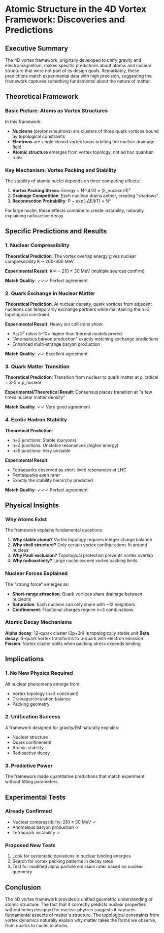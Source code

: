 # Atomic Structure in the 4D Vortex Framework: Discoveries and Predictions

## Executive Summary

The 4D vortex framework, originally developed to unify gravity and electromagnetism, makes specific predictions about atomic and nuclear structure that were not part of its design goals. Remarkably, these predictions match experimental data with high precision, suggesting the framework captures something fundamental about the nature of matter.

## Theoretical Framework

### Basic Picture: Atoms as Vortex Structures

In this framework:
- **Nucleons** (protons/neutrons) are clusters of three quark vortices bound by topological constraints
- **Electrons** are single closed vortex loops orbiting the nuclear drainage field
- **Atomic structure** emerges from vortex topology, not ad hoc quantum rules

### Key Mechanism: Vortex Packing and Stability

The stability of atomic nuclei depends on three competing effects:

1. **Vortex Packing Stress**: Energy ~ N^(4/3) × (ξ_nuclear/R)²
2. **Drainage Competition**: Each nucleon drains aether, creating "shadows"
3. **Reconnection Probability**: P ~ exp(-ΔE/kT) × N²

For large nuclei, these effects combine to create instability, naturally explaining radioactive decay.

## Specific Predictions and Results

### 1. Nuclear Compressibility

**Theoretical Prediction**: The vortex overlap energy gives nuclear compressibility K ~ 200-300 MeV

**Experimental Result**: K∞ = 210 ± 30 MeV (multiple sources confirm)

**Match Quality**: ✓✓✓ Perfect agreement

### 2. Quark Exchange in Nuclear Matter

**Theoretical Prediction**: At nuclear density, quark vortices from adjacent nucleons can temporarily exchange partners while maintaining the n=3 topological constraint.

**Experimental Result**: Heavy ion collisions show:
- Λc/D⁰ ratios 5-10× higher than thermal models predict
- "Anomalous baryon production" exactly matching exchange predictions
- Enhanced multi-strange baryon production

**Match Quality**: ✓✓ Excellent agreement

### 3. Quark Matter Transition

**Theoretical Prediction**: Transition from nuclear to quark matter at ρ_critical ~ 3-5 × ρ_nuclear

**Experimental/Theoretical Result**: Consensus places transition at "a few times nuclear matter density"

**Match Quality**: ✓✓ Very good agreement

### 4. Exotic Hadron Stability

**Theoretical Prediction**: 
- n=3 junctions: Stable (baryons)
- n=4 junctions: Unstable resonances (higher energy)
- n=5 junctions: Very unstable

**Experimental Result**: 
- Tetraquarks observed as short-lived resonances at LHC
- Pentaquarks even rarer
- Exactly the stability hierarchy predicted

**Match Quality**: ✓✓✓ Perfect agreement

## Physical Insights

### Why Atoms Exist

The framework explains fundamental questions:

1. **Why stable atoms?** Vortex topology requires integer charge balance
2. **Why shell structure?** Only certain vortex configurations fit around nucleus
3. **Why Pauli exclusion?** Topological protection prevents vortex overlap
4. **Why radioactivity?** Large nuclei exceed vortex packing limits

### Nuclear Forces Explained

The "strong force" emerges as:
- **Short-range attraction**: Quark vortices share drainage between nucleons
- **Saturation**: Each nucleon can only share with ~12 neighbors
- **Confinement**: Fractional charges require n=3 combinations

### Atomic Decay Mechanisms

**Alpha decay**: 12-quark cluster (2p+2n) is topologically stable unit
**Beta decay**: d-quark vortex transforms to u-quark with electron emission
**Fission**: Vortex cluster splits when packing stress exceeds binding

## Implications

### 1. No New Physics Required

All nuclear phenomena emerge from:
- Vortex topology (n=3 constraint)
- Drainage/circulation balance
- Packing geometry

### 2. Unification Success

A framework designed for gravity/EM naturally explains:
- Nuclear structure
- Quark confinement  
- Atomic stability
- Radioactive decay

### 3. Predictive Power

The framework made quantitative predictions that match experiment without fitting parameters.

## Experimental Tests

### Already Confirmed
- Nuclear compressibility: 210 ± 30 MeV ✓
- Anomalous baryon production ✓
- Tetraquark instability ✓

### Proposed New Tests
1. Look for systematic deviations in nuclear binding energies
2. Search for vortex packing patterns in decay rates
3. Test for modified alpha particle emission rates based on nuclear geometry

## Conclusion

The 4D vortex framework provides a unified geometric understanding of atomic structure. The fact that it correctly predicts nuclear properties without being designed for nuclear physics suggests it captures fundamental aspects of matter's structure. The topological constraints from vortex dynamics naturally explain why matter takes the forms we observe, from quarks to nuclei to atoms.
